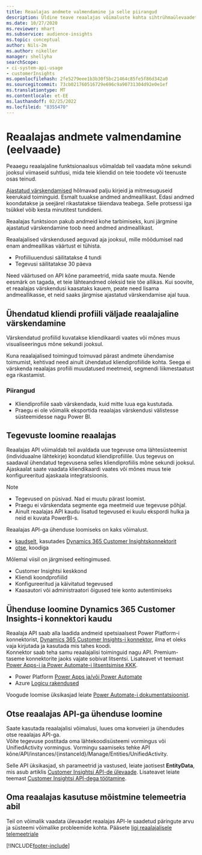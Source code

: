 ```yaml
---
title: Reaalajas andmete valmendamine ja selle piirangud
description: Üldine teave reaalajas võimaluste kohta sihtrühmaülevaadetes.
ms.date: 10/27/2020
ms.reviewer: mhart
ms.subservice: audience-insights
ms.topic: conceptual
author: Nils-2m
ms.author: nikeller
manager: shellyha
searchScope:
- ci-system-api-usage
- customerInsights
ms.openlocfilehash: 2fe5279eee1b3b30f5bc21464c85fe5f86d342a0
ms.sourcegitcommit: 73cb021760516729e696c9a90731304d92e0e1ef
ms.translationtype: MT
ms.contentlocale: et-EE
ms.lasthandoff: 02/25/2022
ms.locfileid: "8355470"
---
```

# <a name="real-time-data-ingestion-preview"></a>Reaalajas andmete valmendamine (eelvaade)

Peaaegu reaalajaline funktsionaalsus võimaldab teil vaadata mõne sekundi jooksul viimaseid suhtlusi, mida teie kliendid on teie toodete või teenuste osas teinud.

[Ajastatud värskendamised](system.md#schedule-tab) hõlmavad palju kirjeid ja mitmesuguseid keerukaid toiminguid. Esmalt tuuakse andmed andmeallikast. Edasi andmed koondatakse ja seejärel rikastatakse täiendava teabega. Selle protsessi iga tsükkel võib kesta minutitest tundideni.

Reaalajas funktsioon pakub andmeid kohe tarbimiseks, kuni järgmine ajastatud värskendamine toob need andmed andmeallikast.

Reaalajalised värskendused aeguvad aja jooksul, mille möödumisel nad enam andmeallikas väärtust ei tühista.

- Profiiliuuendusi säilitatakse 4 tundi
- Tegevusi säilitatakse 30 päeva

Need väärtused on API kõne parameetrid, mida saate muuta. Nende eesmärk on tagada, et teie lähteandmed oleksid teie tõe allikas. Kui soovite, et reaalajas värskendusi kaasataks kauem, peate need lisama andmeallikasse, et neid saaks järgmise ajastatud värskendamise ajal tuua.

## <a name="real-time-update-of-the-unified-customer-profile-fields"></a>Ühendatud kliendi profiili väljade reaalajaline värskendamine

Värskendatud profiilid kuvatakse kliendikaardi vaates või mõnes muus visualiseeringus mõne sekundi jooksul.

Kuna reaalajalised toimingud toimuvad pärast andmete ühendamise toimumist, kehtivad need ainult ühendatud kliendiprofiilide kohta. Seega ei värskenda reaalajas profiili muudatused meetmeid, segmendi liikmestaatust ega rikastamist.

### <a name="limitations"></a>Piirangud

- Kliendiprofiile saab värskendada, kuid mitte luua ega kustutada.
- Praegu ei ole võimalik eksportida reaalajas värskendusi välistesse süsteemidesse nagu Power BI.

## <a name="real-time-creation-of-activities"></a>Tegevuste loomine reaalajas

Reaalajas API võimaldab teil avaldada uue tegevuse oma lähtesüsteemist (individuaalne lähtekirje) koondatud kliendiprofiilile. Uus tegevus on saadaval ühendatud tegevusena selles kliendiprofiilis mõne sekundi jooksul. Ajaskaalat saate vaadata kliendikaardi vaates või mõnes muus teie konfigureeritud ajaskaala integratsioonis.

> [!NOTE]
>
> - Tegevused on püsivad. Nad ei muutu pärast loomist.
> - Praegu ei värskendata segmente ega meetmeid uue tegevuse põhjal.
> - Ainult reaalajas API kaudu lisatud tegevused ei kuulu ekspordi hulka ja neid ei kuvata PowerBI-s.

Reaalajas API-ga ühenduse loomiseks on kaks võimalust.

- [kaudselt](#connect-via-the-dynamics-365-customer-insights-connector), kasutades [Dynamics 365 Customer Insightskonnektorit](/connectors/customerinsights/)
- [otse](#connect-directly-to-the-real-time-api), koodiga

Mõlemal viisil on järgmised eeltingimused.

- Customer Insightsi keskkond
- Kliendi koondprofiilid
- Konfigureeritud ja käivitatud tegevused
- Kaasautori või administraatori õigused teie konto autentimiseks

## <a name="connect-via-the-dynamics-365-customer-insights-connector"></a>Ühenduse loomine Dynamics 365 Customer Insights-i konnektori kaudu

Reaalaja API saab alla laadida andmeid spetsiaalsest Power Platform-i konnektorist, [Dynamics 365 Customer Insights-i konnektor](/connectors/customerinsights/), ilma et oleks vaja kirjutada ja kasutada mis tahes koodi.    
Konnektor saab teha samu reaalajalisi toiminguid nagu API. Premium-taseme konnektorite jaoks vajate sobivat litsentsi. Lisateavet vt teemast [Power Apps-i ja Power Automate-i litsentsimise KKK](/power-platform/admin/powerapps-flow-licensing-faq).

- Power Platform [Power Apps ja/või Power Automate](/connectors/)
- Azure [Logicu rakendused](/azure/connectors/apis-list)

Voogude loomise üksikasjad leiate [Power Automate-i dokumentatsioonist](/power-automate/).

## <a name="connect-directly-to-the-real-time-api"></a>Otse reaalajas API-ga ühenduse loomine

Saate kasutada reaalajalisi võimalusi, luues oma konveieri ja ühendudes otse reaalajas API-ga.    
Võite tegevuse postitada oma lähtekoodisüsteemi vormingus või UnifiedActivity vormingus. Vormingu saamiseks tehke API kõne/API/instances/{instanceId}/Manage/Entities/UnifiedActivity.

Selle API üksikasjad, sh parameetrid ja vastused, leiate jaotisest **EntityData**, mis asub artiklis [Customer Insightsi API-de ülevaade](https://developer.ci.ai.dynamics.com/api-details#api=CustomerInsights). Lisateavet leiate teemast [Customer Insightsi API-dega töötamine](apis.md).

## <a name="understand-your-real-time-usage-with-telemetry"></a>Oma reaalajas kasutuse mõistmine telemeetria abil

Teil on võimalik vaadata ülevaadet reaalajas API-le saadetud päringute arvu ja süsteemi võimalike probleemide kohta. Pääsete [ligi reaalajalisele telemeetriale](system.md#api-usage-tab) 


[!INCLUDE[footer-include](../includes/footer-banner.md)]